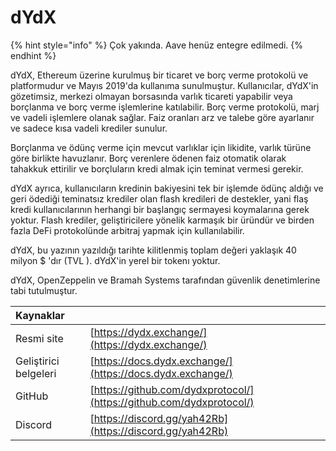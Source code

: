 # dYdX

{% hint style="info" %}
Çok yakında. Aave henüz entegre edilmedi.
{% endhint %}

dYdX, Ethereum üzerine kurulmuş bir ticaret ve borç verme protokolü ve platformudur ve Mayıs 2019'da kullanıma sunulmuştur. Kullanıcılar, dYdX'in gözetimsiz, merkezi olmayan borsasında varlık ticareti yapabilir veya borçlanma ve borç verme işlemlerine katılabilir. Borç verme protokolü, marj ve vadeli işlemlere olanak sağlar. Faiz oranları arz ve talebe göre ayarlanır ve sadece kısa vadeli krediler sunulur.

Borçlanma ve ödünç verme için mevcut varlıklar için likidite, varlık türüne göre birlikte havuzlanır. Borç verenlere ödenen faiz otomatik olarak tahakkuk ettirilir ve borçluların kredi almak için teminat vermesi gerekir.

dYdX ayrıca, kullanıcıların kredinin bakiyesini tek bir işlemde ödünç aldığı ve geri ödediği teminatsız krediler olan flash kredileri de destekler, yani flaş kredi kullanıcılarının herhangi bir başlangıç sermayesi koymalarına gerek yoktur. Flash krediler, geliştiricilere yönelik karmaşık bir üründür ve birden fazla DeFi protokolünde arbitraj yapmak için kullanılabilir.

dYdX, bu yazının yazıldığı tarihte kilitlenmiş toplam değeri yaklaşık 40 milyon $ 'dır \(TVL \). dYdX'in yerel bir tokenı yoktur.

dYdX, OpenZeppelin ve Bramah Systems tarafından güvenlik denetimlerine tabi tutulmuştur.

| Kaynaklar |  |
| :--- | :--- |
| Resmi site | [https://dydx.exchange/](https://dydx.exchange/) |
| Geliştirici belgeleri | [https://docs.dydx.exchange/](https://docs.dydx.exchange/) |
| GitHub | [https://github.com/dydxprotocol/](https://github.com/dydxprotocol/) |
| Discord | [https://discord.gg/yah42Rb](https://discord.gg/yah42Rb) |

